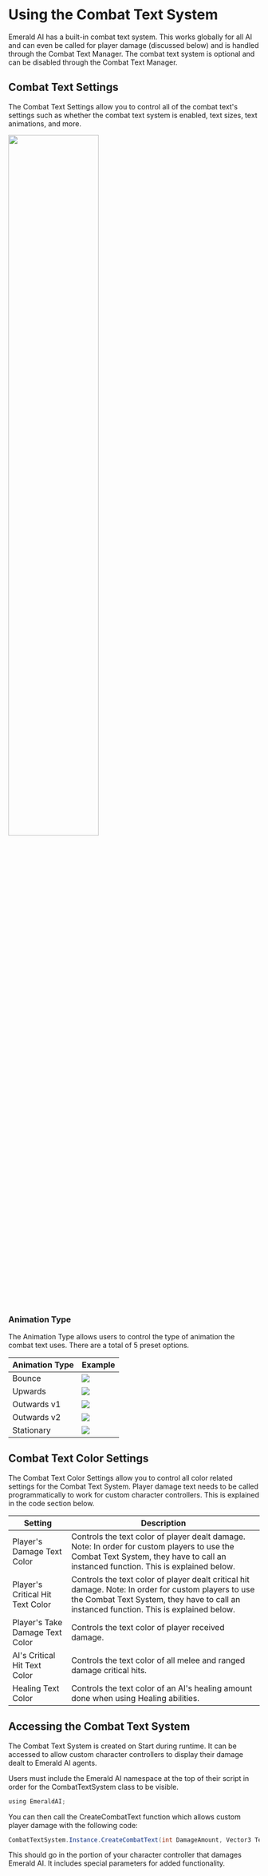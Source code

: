 # Using the Combat Text System
Emerald AI has a built-in combat text system. This works globally for all AI and can even be called for player damage (discussed below) and is handled through the Combat Text Manager. The combat text system is optional and can be disabled through the Combat Text Manager.

## Combat Text Settings
The Combat Text Settings allow you to control all of the combat text's settings such as whether the combat text system is enabled, text sizes, text animations, and more.

<img src="https://i.imgur.com/fIIJ2u9.png" width="60%">

### Animation Type
The Animation Type allows users to control the type of animation the combat text uses. There are a total of 5 preset options.

| Animation Type  | Example |
| ------------- | ------------- |
| Bounce  | ![](https://i.imgur.com/I3k5J2w.gif) |
| Upwards  | ![](https://i.imgur.com/1Q5LPBe.gif)  |
| Outwards v1  | ![](https://i.imgur.com/nBeuNbe.gif)  |
| Outwards v2  | ![](https://i.imgur.com/6JV2xLz.gif)  |
| Stationary  | ![](https://i.imgur.com/WFxX3vx.gif)  |

## Combat Text Color Settings
The Combat Text Color Settings allow you to control all color related settings for the Combat Text System. Player damage text needs to be called programmatically to work for custom character controllers. This is explained in the code section below.

| Setting  | Description |
| ------------- | ------------- |
| Player's Damage Text Color  | Controls the text color of player dealt damage. Note: In order for custom players to use the Combat Text System, they have to call an instanced function. This is explained below.  |
| Player's Critical Hit Text Color  | Controls the text color of player dealt critical hit damage. Note: In order for custom players to use the Combat Text System, they have to call an instanced function. This is explained below.  |
| Player's Take Damage Text Color  | Controls the text color of player received damage.  |
| AI's Critical Hit Text Color  |  Controls the text color of all melee and ranged damage critical hits. |
| Healing Text Color  | Controls the text color of an AI's healing amount done when using Healing abilities.  |


## Accessing the Combat Text System
The Combat Text System is created on Start during runtime. It can be accessed to allow custom character controllers to display their damage dealt to Emerald AI agents.

Users must include the Emerald AI namespace at the top of their script in order for the CombatTextSystem class to be visible.
```C
using EmeraldAI;
```

You can then call the CreateCombatText function which allows custom player damage with the following code:
```c#
CombatTextSystem.Instance.CreateCombatText(int DamageAmount, Vector3 TextPosition, bool CriticalHit, bool HealingText, bool PlayerTakingDamage)
```

This should go in the portion of your character controller that damages Emerald AI. It includes special parameters for added functionality. 